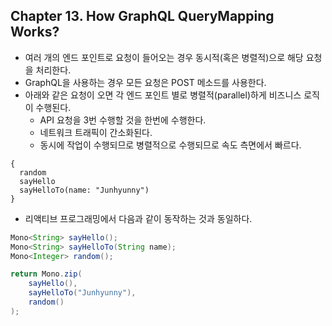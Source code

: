 
## Chapter 13. How GraphQL QueryMapping Works?

* 여러 개의 엔드 포인트로 요청이 들어오는 경우 동시적(혹은 병렬적)으로 해당 요청을 처리한다.
* GraphQL을 사용하는 경우 모든 요청은 POST 메소드를 사용한다. 
* 아래와 같은 요청이 오면 각 엔드 포인트 별로 병렬적(parallel)하게 비즈니스 로직이 수행된다.
    * API 요청을 3번 수행할 것을 한번에 수행한다.
    * 네트워크 트래픽이 간소화된다.
    * 동시에 작업이 수행되므로 병렬적으로 수행되므로 속도 측면에서 빠르다.

```
{
  random
  sayHello
  sayHelloTo(name: "Junhyunny")
}
```

* 리액티브 프로그래밍에서 다음과 같이 동작하는 것과 동일하다.

```java
Mono<String> sayHello();
Mono<String> sayHelloTo(String name);
Mono<Integer> random();

return Mono.zip(
    sayHello(),
    sayHelloTo("Junhyunny"),
    random()
);
```